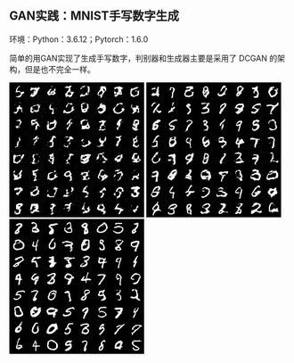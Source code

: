 ## GAN实践：MNIST手写数字生成

环境：Python：3.6.12；Pytorch：1.6.0



简单的用GAN实现了生成手写数字，判别器和生成器主要是采用了 DCGAN 的架构，但是也不完全一样。

![avatar](https://github.com/KaydenCheung/Deep-Learning/blob/main/ML%20%7C%20DL/GAN_mnist/data/results/0_epoch.png?raw=true)                  ![avatar](https://github.com/KaydenCheung/Deep-Learning/blob/main/ML%20%7C%20DL/GAN_mnist/data/results/3_epoch.png?raw=true)                  ![avatar](https://github.com/KaydenCheung/Deep-Learning/blob/main/ML%20%7C%20DL/GAN_mnist/data/results/9_epoch.png?raw=true)

